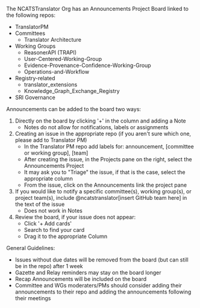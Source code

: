 The NCATSTranslator Org has an Announcements Project Board linked to the following repos:

- TranslatorPM
- Committees
  - Translator Architecture
- Working Groups
  - ReasonerAPI (TRAPI)
  - User-Centered-Working-Group
  - Evidence-Provenance-Confidence-Working-Group
  - Operations-and-Workflow
- Registry-related
  - translator_extensions
  - Knowledge_Graph_Exchange_Registry
- SRI Governance

Announcements can be added to the board two ways:
1. Directly on the board by clicking '+' in the column and adding a Note
   - Notes do not allow for notifications, labels or assignments 
2. Creating an issue in the appropriate repo (if you aren't sure which one, please add to Translator PM)
   - In the Translator PM repo add labels for:  announcement, [committee or working group], [team]
   - After creating the issue, in the Projects pane on the right, select the Announcements Project
   - It may ask you to "Triage" the issue, if that is the case, select the appropriate column 
   - From the issue, click on the Announcements link the project pane
3. If you would like to notify a specific committee(s), working group(s), or project team(s), include @ncatstranslator[insert GitHub team here] in the text of the issue
   - Does not work in Notes
4. Review the board, if your issue does not appear:
   - Click '+ Add cards'
   - Search to find your card
   - Drag it to the appropriate Column
   
General Guidelines:
- Issues without due dates will be removed from the board (but can still be in the repo) after 1 week
- Gazette and Relay reminders may stay on the board longer
- Recap Announcements will be included on the board
- Committee and WGs moderaters/PMs should consider adding their announcements to their repo and adding the announcements following their meetings
   
